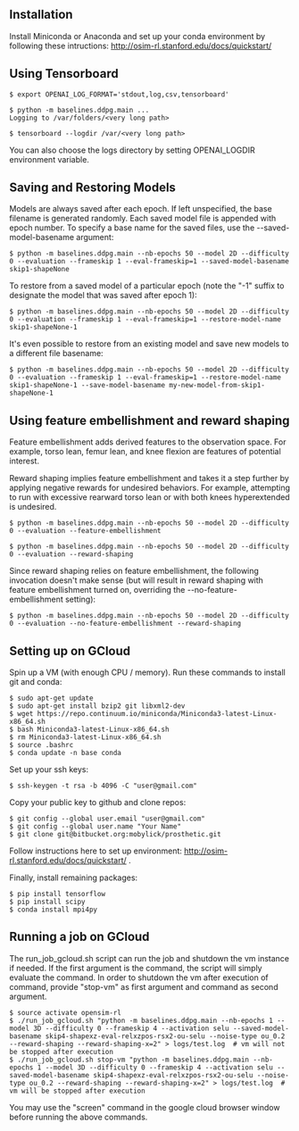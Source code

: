 ## Installation

Install Miniconda or Anaconda and set up your conda environment by following these intructions: http://osim-rl.stanford.edu/docs/quickstart/

## Using Tensorboard

    $ export OPENAI_LOG_FORMAT='stdout,log,csv,tensorboard'

    $ python -m baselines.ddpg.main ...
    Logging to /var/folders/<very long path>

    $ tensorboard --logdir /var/<very long path>

You can also choose the logs directory by setting OPENAI_LOGDIR environment variable.

## Saving and Restoring Models

Models are always saved after each epoch. If left unspecified, the base filename is generated randomly. Each saved model file is appended with epoch number. To specify a base name for the saved files, use the --saved-model-basename argument:

    $ python -m baselines.ddpg.main --nb-epochs 50 --model 2D --difficulty 0 --evaluation --frameskip 1 --eval-frameskip=1 --saved-model-basename skip1-shapeNone

To restore from a saved model of a particular epoch (note the "-1" suffix to designate the model that was saved after epoch 1):

    $ python -m baselines.ddpg.main --nb-epochs 50 --model 2D --difficulty 0 --evaluation --frameskip 1 --eval-frameskip=1 --restore-model-name skip1-shapeNone-1

It's even possible to restore from an existing model and save new models to a different file basename:

	$ python -m baselines.ddpg.main --nb-epochs 50 --model 2D --difficulty 0 --evaluation --frameskip 1 --eval-frameskip=1 --restore-model-name skip1-shapeNone-1 --save-model-basename my-new-model-from-skip1-shapeNone-1

## Using feature embellishment and reward shaping

Feature embellishment adds derived features to the
observation space. For example, torso lean, femur lean,
and knee flexion are features of potential interest.

Reward shaping implies feature embellishment and takes
it a step further by applying negative rewards for
undesired behaviors. For example, attempting to run
with excessive rearward torso lean or with both
knees hyperextended is undesired.

    $ python -m baselines.ddpg.main --nb-epochs 50 --model 2D --difficulty 0 --evaluation --feature-embellishment

    $ python -m baselines.ddpg.main --nb-epochs 50 --model 2D --difficulty 0 --evaluation --reward-shaping

Since reward shaping relies on feature embellishment,
the following invocation doesn't make sense (but will
result in reward shaping with feature embellishment
turned on, overriding the --no-feature-embellishment
setting):

    $ python -m baselines.ddpg.main --nb-epochs 50 --model 2D --difficulty 0 --evaluation --no-feature-embellishment --reward-shaping

## Setting up on GCloud

Spin up a VM (with enough CPU / memory). Run these commands to install git and conda:

    $ sudo apt-get update
    $ sudo apt-get install bzip2 git libxml2-dev
    $ wget https://repo.continuum.io/miniconda/Miniconda3-latest-Linux-x86_64.sh
    $ bash Miniconda3-latest-Linux-x86_64.sh
    $ rm Miniconda3-latest-Linux-x86_64.sh
    $ source .bashrc
    $ conda update -n base conda

Set up your ssh keys:

    $ ssh-keygen -t rsa -b 4096 -C "user@gmail.com"

Copy your public key to github and clone repos:

    $ git config --global user.email "user@gmail.com"
    $ git config --global user.name "Your Name"
    $ git clone git@bitbucket.org:mobylick/prosthetic.git

Follow instructions here to set up environment: http://osim-rl.stanford.edu/docs/quickstart/ .

Finally, install remaining packages:

    $ pip install tensorflow
    $ pip install scipy
    $ conda install mpi4py

## Running a job on GCloud

The run_job_gcloud.sh script can run the job and shutdown the vm instance if needed. If the first argument is the command, the script will simply evaluate the command. In order to shutdown the vm after execution of command, provide "stop-vm" as first argument and command as second argument.

    $ source activate opensim-rl
    $ ./run_job_gcloud.sh "python -m baselines.ddpg.main --nb-epochs 1 --model 3D --difficulty 0 --frameskip 4 --activation selu --saved-model-basename skip4-shapexz-eval-relxzpos-rsx2-ou-selu --noise-type ou_0.2 --reward-shaping --reward-shaping-x=2" > logs/test.log  # vm will not be stopped after execution
    $ ./run_job_gcloud.sh stop-vm "python -m baselines.ddpg.main --nb-epochs 1 --model 3D --difficulty 0 --frameskip 4 --activation selu --saved-model-basename skip4-shapexz-eval-relxzpos-rsx2-ou-selu --noise-type ou_0.2 --reward-shaping --reward-shaping-x=2" > logs/test.log  # vm will be stopped after execution

You may use the "screen" command in the google cloud browser window before running the above commands.
